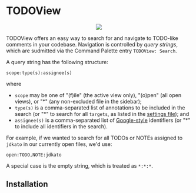 # TODOView

<p align="center">
  <img src="https://i.gyazo.com/8c11f28fda6459ee0babfa8a4c246ff8.gif">
</p>

TODOView offers an easy way to search for and navigate to TODO-like comments in your codebase. Navigation is controlled by *query strings*, which are sudmitted via the Command Palette entry `TODOView: Search`. 

A query string has the following structure:

```text
scope:type(s):assignee(s)
```
where

- `scope` may be one of "(f)ile" (the active view only), "(o)pen" (all open views), or "\*" (any non-excluded file in the sidebar);
- `type(s)` is a comma-separated list of annotations to be included in the search (or "\*" to search for all `targets`, as listed in the [settings file](https://github.com/jdkato/TODOView/blob/master/TODOView.sublime-settings)); and
- `assignee(s)` is a comma-separated list of [Google-style](https://google.github.io/styleguide/pyguide.html#TODO_Comments) identifiers (or "\*" to include all identifiers in the search).

For example, if we wanted to search for all TODOs or NOTEs assigned to `jdkato` in our currently open files, we'd use:

```text
open:TODO,NOTE:jdkato
```

A special case is the empty string, which is treated as `*:*:*`.

## Installation

